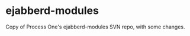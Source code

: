ejabberd-modules
================

Copy of Process One's ejabberd-modules SVN repo, with some changes.